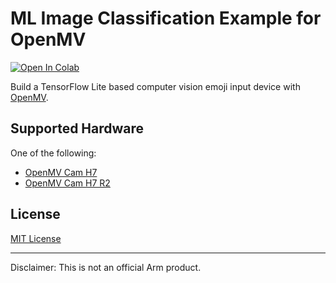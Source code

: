 # ML Image Classification Example for OpenMV

[![Open In Colab](https://colab.research.google.com/assets/colab-badge.svg)](https://colab.research.google.com/github/ArmDeveloperEcosystem/ml-image-classification-example-for-openmv/blob/main/notebook.ipynb)

Build a TensorFlow Lite based computer vision emoji input device with [OpenMV](https://openmv.io).

## Supported Hardware

One of the following:

 * [OpenMV Cam H7](https://openmv.io/products/openmv-cam-h7)
 * [OpenMV Cam H7 R2](https://openmv.io/collections/products/products/openmv-cam-h7-r2)

## License

[MIT License](LICENSE)

---

Disclaimer: This is not an official Arm product.
